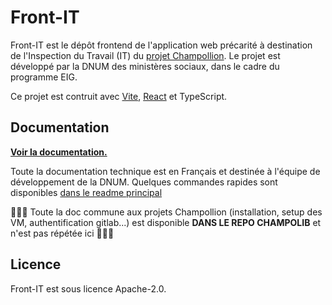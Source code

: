 # Front-IT

Front-IT est le dépôt frontend de l'application web précarité à destination de l'Inspection du Travail (IT) du [projet Champollion](https://eig.etalab.gouv.fr/defis/champollion/).
Le projet est développé par la DNUM des ministères sociaux, dans le cadre du programme EIG.

Ce projet est contruit avec [Vite](https://vitejs.dev/), [React](https://fr.reactjs.org/) et TypeScript.

## Documentation

**[Voir la documentation.](documentation/)**

Toute la documentation technique est en Français et destinée à l'équipe de développement de la DNUM.
Quelques commandes rapides sont disponibles [dans le readme principal](../README.md#quick-start-commands)

🚨🚨🚨 Toute la doc commune aux projets Champollion (installation, setup des VM, authentification gitlab...) est disponible **DANS LE REPO CHAMPOLIB** et n'est pas répétée ici 🚨🚨🚨

## Licence

Front-IT est sous licence Apache-2.0.
